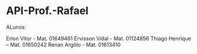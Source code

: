 # API-Prof.-Rafael

ALunos: 

Erlon Vítor - Mat. 01649461
Ervisson Vidal - Mat. 01124856
Thiago Henrique – Mat. 01650242
Renan Argôlo - Mat. 01613410

